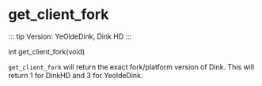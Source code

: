 # get_client_fork

::: tip Version:
YeOldeDink, Dink HD
:::

<Prototype>int get_client_fork(void)</Prototype>

`get_client_fork` will return the exact fork/platform version of Dink. This will return 1 for DinkHD and 3 for YeoldeDink.